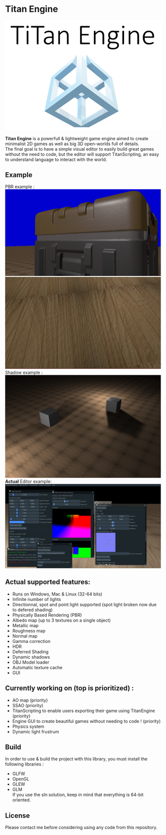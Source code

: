 # Titan Engine
![logo](logo.png "logo")

**Titan Engine** is a powerfull & lightweight game engine aimed to create minimalist 2D games as well as
big 3D open-worlds full of details. </br>
The final goal is to have a simple visual editor to easily build great games without the need to code, but the editor will support TitanScripting, an easy to understand language to interact with the world.

## Example
PBR example :
![Example](example5.png "Example of actual titan rendering")
![Example](example4.png "Example of actual titan rendering")
Shadow example :
![Example](example3.png "Example of actual titan rendering")
**Actual** Editor example:
![Example](example6.png "Example of actual titan rendering")

## Actual supported features:
- Runs on Windows, Mac & Linux (32-64 bits)
- Infinite number of lights
- Directionnal, spot and point light supported (spot light broken now due to defered shading)
- Physically Based Rendering (PBR)
- Albedo map (up to 3 textures on a single object)
- Metallic map
- Roughness map
- Normal map
- Gamma correction
- HDR
- Deferred Shading
- Dynamic shadows
- OBJ Model loader
- Automatic texture cache
- GUI

## Currently working on (top is prioritized) :
- AO map (priority)
- SSAO (priority)
- TitanScripting to enable users exporting their game using TitanEngine (priority)
- Engine GUI to create beautiful games without needing to code ! (priority)
- Physics system
- Dynamic light frustrum

## Build
In order to use & build the project with this library, you must install the following libraries :
- GLFW
- OpenGL
- GLEW
- GLM </br>
If you use the sln solution, keep in mind that everything is 64-bit oriented.

## License
Please contact me before considering using any code from this repository.